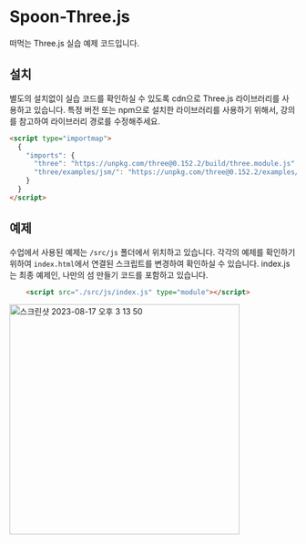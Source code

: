 # Spoon-Three.js
떠먹는 Three.js 실습 예제 코드입니다.

## 설치
별도의 설치없이 실습 코드를 확인하실 수 있도록 cdn으로 Three.js 라이브러리를 사용하고 있습니다.
특정 버전 또는 npm으로 설치한 라이브러리를 사용하기 위해서, 강의를 참고하여 라이브러리 경로를 수정해주세요.

```html
<script type="importmap">
  {
    "imports": {
      "three": "https://unpkg.com/three@0.152.2/build/three.module.js",
      "three/examples/jsm/": "https://unpkg.com/three@0.152.2/examples/jsm/"
    }
  }
</script>
```

## 예제
수업에서 사용된 예제는 `/src/js` 폴더에서 위치하고 있습니다.
각각의 예제를 확인하기 위하여 `index.html`에서 연결된 스크립트를 변경하여 확인하실 수 있습니다.
index.js는 최종 예제인, 나만의 섬 만들기 코드를 포함하고 있습니다.

```html
    <script src="./src/js/index.js" type="module"></script>
```
<img width="404" alt="스크린샷 2023-08-17 오후 3 13 50" src="https://github.com/weniv/Spoon-Three.js/assets/96777064/85cc5cf4-725f-4b04-9192-94f6e2a3be6a">

